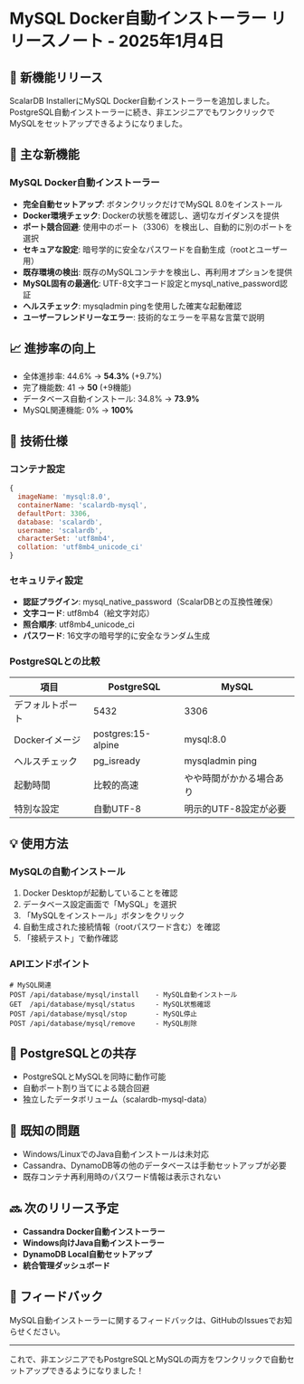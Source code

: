 # MySQL Docker自動インストーラー リリースノート - 2025年1月4日

## 🎉 新機能リリース

ScalarDB InstallerにMySQL Docker自動インストーラーを追加しました。PostgreSQL自動インストーラーに続き、非エンジニアでもワンクリックでMySQLをセットアップできるようになりました。

## 🚀 主な新機能

### MySQL Docker自動インストーラー

- **完全自動セットアップ**: ボタンクリックだけでMySQL 8.0をインストール
- **Docker環境チェック**: Dockerの状態を確認し、適切なガイダンスを提供
- **ポート競合回避**: 使用中のポート（3306）を検出し、自動的に別のポートを選択
- **セキュアな設定**: 暗号学的に安全なパスワードを自動生成（rootとユーザー用）
- **既存環境の検出**: 既存のMySQLコンテナを検出し、再利用オプションを提供
- **MySQL固有の最適化**: UTF-8文字コード設定とmysql_native_password認証
- **ヘルスチェック**: mysqladmin pingを使用した確実な起動確認
- **ユーザーフレンドリーなエラー**: 技術的なエラーを平易な言葉で説明

## 📈 進捗率の向上

- 全体進捗率: 44.6% → **54.3%** (+9.7%)
- 完了機能数: 41 → **50** (+9機能)
- データベース自動インストール: 34.8% → **73.9%**
- MySQL関連機能: 0% → **100%**

## 🔧 技術仕様

### コンテナ設定

```javascript
{
  imageName: 'mysql:8.0',
  containerName: 'scalardb-mysql',
  defaultPort: 3306,
  database: 'scalardb',
  username: 'scalardb',
  characterSet: 'utf8mb4',
  collation: 'utf8mb4_unicode_ci'
}
```

### セキュリティ設定

- **認証プラグイン**: mysql_native_password（ScalarDBとの互換性確保）
- **文字コード**: utf8mb4（絵文字対応）
- **照合順序**: utf8mb4_unicode_ci
- **パスワード**: 16文字の暗号学的に安全なランダム生成

### PostgreSQLとの比較

| 項目 | PostgreSQL | MySQL |
|------|------------|-------|
| デフォルトポート | 5432 | 3306 |
| Dockerイメージ | postgres:15-alpine | mysql:8.0 |
| ヘルスチェック | pg_isready | mysqladmin ping |
| 起動時間 | 比較的高速 | やや時間がかかる場合あり |
| 特別な設定 | 自動UTF-8 | 明示的UTF-8設定が必要 |

## 💡 使用方法

### MySQLの自動インストール

1. Docker Desktopが起動していることを確認
2. データベース設定画面で「MySQL」を選択
3. 「MySQLをインストール」ボタンをクリック
4. 自動生成された接続情報（rootパスワード含む）を確認
5. 「接続テスト」で動作確認

### APIエンドポイント

```
# MySQL関連
POST /api/database/mysql/install    - MySQL自動インストール
GET  /api/database/mysql/status     - MySQL状態確認
POST /api/database/mysql/stop       - MySQL停止
POST /api/database/mysql/remove     - MySQL削除
```

## 🔄 PostgreSQLとの共存

- PostgreSQLとMySQLを同時に動作可能
- 自動ポート割り当てによる競合回避
- 独立したデータボリューム（scalardb-mysql-data）

## 🐛 既知の問題

- Windows/LinuxでのJava自動インストールは未対応
- Cassandra、DynamoDB等の他のデータベースは手動セットアップが必要
- 既存コンテナ再利用時のパスワード情報は表示されない

## 🔜 次のリリース予定

- **Cassandra Docker自動インストーラー**
- **Windows向けJava自動インストーラー**
- **DynamoDB Local自動セットアップ**
- **統合管理ダッシュボード**

## 📝 フィードバック

MySQL自動インストーラーに関するフィードバックは、GitHubのIssuesでお知らせください。

---

これで、非エンジニアでもPostgreSQLとMySQLの両方をワンクリックで自動セットアップできるようになりました！